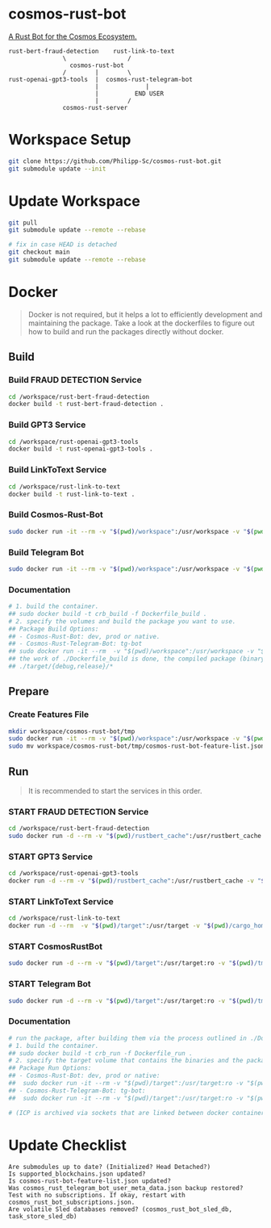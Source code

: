 # cosmos-rust-bot
[A Rust Bot for the Cosmos Ecosystem.](https://github.com/Philipp-Sc/cosmos-rust-bot/tree/development/workspace/cosmos-rust-bot)

```
rust-bert-fraud-detection    rust-link-to-text
               \                 /
                 cosmos-rust-bot
               /        |        \
rust-openai-gpt3-tools  |  cosmos-rust-telegram-bot
                        |             |
                        |          END USER 
                        |        /
               cosmos-rust-server        
```
# Workspace Setup

```bash
git clone https://github.com/Philipp-Sc/cosmos-rust-bot.git
git submodule update --init
```
# Update Workspace

```bash
git pull
git submodule update --remote --rebase
```
```bash
# fix in case HEAD is detached
git checkout main
git submodule update --remote --rebase
```
# Docker

> Docker is not required, but it helps a lot to efficiently development and maintaining the package. Take a look at the dockerfiles to figure out how to build and run the packages directly without docker.

## Build 

### Build FRAUD DETECTION Service
```bash
cd /workspace/rust-bert-fraud-detection
docker build -t rust-bert-fraud-detection .
```

### Build GPT3 Service
```bash
cd /workspace/rust-openai-gpt3-tools
docker build -t rust-openai-gpt3-tools .
```

### Build LinkToText Service
```bash
cd /workspace/rust-link-to-text
docker build -t rust-link-to-text .
```

### Build Cosmos-Rust-Bot
```bash
sudo docker run -it --rm -v "$(pwd)/workspace":/usr/workspace -v "$(pwd)/cargo_home":/usr/cargo_home -v "$(pwd)/target":/usr/target crb_build dev
```
### Build Telegram Bot
```bash
sudo docker run -it --rm -v "$(pwd)/workspace":/usr/workspace -v "$(pwd)/cargo_home":/usr/cargo_home -v "$(pwd)/target":/usr/target crb_build tg-bot
```

### Documentation
```bash
# 1. build the container.
## sudo docker build -t crb_build -f Dockerfile_build .
# 2. specify the volumes and build the package you want to use.
## Package Build Options:
## - Cosmos-Rust-Bot: dev, prod or native.
## - Cosmos-Rust-Telegram-Bot: tg-bot
## sudo docker run -it --rm  -v "$(pwd)/workspace":/usr/workspace -v "$(pwd)/cargo_home":/usr/cargo_home -v "$(pwd)/target":/usr/target crb_build dev
## the work of ./Dockerfile_build is done, the compiled package (binary) will be saved into the ./target directory.
## ./target/{debug,release}/*
```

## Prepare

### Create Features File
```bash
mkdir workspace/cosmos-rust-bot/tmp
sudo docker run -it --rm -v "$(pwd)/workspace":/usr/workspace -v "$(pwd)/cargo_home":/usr/cargo_home -v "$(pwd)/target":/usr/target crb_build test 
sudo mv workspace/cosmos-rust-bot/tmp/cosmos-rust-bot-feature-list.json ./tmp/
```

## Run 

> It is recommended to start the services in this order.

### START FRAUD DETECTION Service 
```bash
cd /workspace/rust-bert-fraud-detection
sudo docker run -d --rm -v "$(pwd)/rustbert_cache":/usr/rustbert_cache -v "$(pwd)/target":/usr/target -v "$(pwd)/cargo_home":/usr/cargo_home -v "$(pwd)/package":/usr/workspace -v "$(pwd)/../../tmp":/usr/workspace/tmp -v "$(pwd)/socket_ipc":/usr/socket_ipc rust-bert-fraud-detection cargo run --release start_service
```
### START GPT3 Service
```bash
cd /workspace/rust-openai-gpt3-tools
docker run -d --rm -v "$(pwd)/rustbert_cache":/usr/rustbert_cache -v "$(pwd)/target":/usr/target -v "$(pwd)/cargo_home":/usr/cargo_home -v "$(pwd)/package":/usr/workspace -v "$(pwd)/../../tmp":/usr/workspace/tmp -v "$(pwd)/socket_ipc":/usr/socket_ipc -e OPENAI_API_KEY=12345 rust-openai-gpt-tools cargo run --release start_service
```
### START LinkToText Service
```bash
cd /workspace/rust-link-to-text
docker run -d --rm  -v "$(pwd)/target":/usr/target -v "$(pwd)/cargo_home":/usr/cargo_home -v "$(pwd)/package":/usr/workspace -v "$(pwd)/../../tmp":/usr/workspace/tmp -v "$(pwd)/socket_ipc":/usr/socket_ipc rust-link-to-text cargo run --release start_service
```
### START CosmosRustBot
```bash
sudo docker run -d --rm -v "$(pwd)/target":/usr/target:ro -v "$(pwd)/tmp":/usr/workspace/tmp -v "$(pwd)/workspace/chain-registry":/usr/workspace/chain-registry -e RUST_LOG=Error crb_run dev
```
### START Telegram Bot
```bash
sudo docker run -d --rm -v "$(pwd)/target":/usr/target:ro -v "$(pwd)/tmp":/usr/workspace/tmp -e TELOXIDE_TOKEN=12345 crb_run tg-bot
``` 

### Documentation
```bash
# run the package, after building them via the process outlined in ./Dockerfile_build
# 1. build the container.
## sudo docker build -t crb_run -f Dockerfile_run .
# 2. specify the target volume that contains the binaries and the package you want to run.
## Package Run Options:
## - Cosmos-Rust-Bot: dev, prod or native:
##  sudo docker run -it --rm -v "$(pwd)/target":/usr/target:ro -v "$(pwd)/tmp":/usr/workspace/tmp -e RUST_LOG=Error crb_run dev
## - Cosmos-Rust-Telegram-Bot: tg-bot:
##  sudo docker run -it --rm -v "$(pwd)/target":/usr/target:ro -v "$(pwd)/tmp":/usr/workspace/tmp -e TELOXIDE_TOKEN=12345 crb_run tg-bot

# (ICP is archived via sockets that are linked between docker containers via: -v "$(pwd)/tmp":/usr/workspace/tmp)
```
 
# Update Checklist 

    Are submodules up to date? (Initialized? Head Detached?)
    Is supported_blockchains.json updated?
    Is cosmos-rust-bot-feature-list.json updated?
    Was cosmos_rust_telegram_bot_user_meta_data.json backup restored?
    Test with no subscriptions. If okay, restart with cosmos_rust_bot_subscriptions.json.
    Are volatile Sled databases removed? (cosmos_rust_bot_sled_db, task_store_sled_db)
